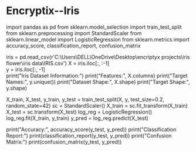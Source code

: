 # Encryptix--Iris

import pandas as pd
from sklearn.model_selection import train_test_split
from sklearn.preprocessing import StandardScaler
from sklearn.linear_model import LogisticRegression
from sklearn.metrics import accuracy_score, classification_report, confusion_matrix


iris = pd.read_csv(r'C:\Users\DELL\OneDrive\Desktop\encriptyx projects\iris flower\iris data\IRIS.csv')
X = iris.iloc[:, :-1]  
y = iris.iloc[:, -1]  
print("Iris Dataset Information:")
print("Features:", X.columns)
print("Target Names:", y.unique())
print("Dataset Shape:", X.shape)
print("Target Shape:", y.shape)

X_train, X_test, y_train, y_test = train_test_split(X, y, test_size=0.2, random_state=42)
sc = StandardScaler()
X_train = sc.fit_transform(X_train)
X_test = sc.transform(X_test)
log_reg = LogisticRegression()
log_reg.fit(X_train, y_train)
y_pred = log_reg.predict(X_test)

print("Accuracy:", accuracy_score(y_test, y_pred))
print("Classification Report:")
print(classification_report(y_test, y_pred))
print("Confusion Matrix:")
print(confusion_matrix(y_test, y_pred))
